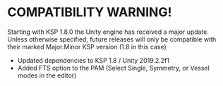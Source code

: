# COMPATIBILITY WARNING!
Starting with KSP 1.8.0 the Unity engine has received a major update.  Unless otherwise specified, future releases will only be compatible with their marked Major.Minor KSP version (1.8 in this case)

- Updated dependencies to KSP 1.8 / Unity 2019.2.2f1
- Added FTS option to the PAM (Select Single, Symmetry, or Vessel modes in the editor)
